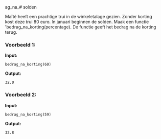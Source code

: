 ag_na_# solden

Maïté heeft een prachtige trui in de winkeletalage gezien. Zonder korting kost deze trui 80 euro. In januari beginnen de solden. Maak een functie 'bedrag_na_korting(percentage). De functie geeft het bedrag na de korting terug.



### Voorbeeld 1:

**Input:**
	
	bedrag_na_korting(60)

**Output:**
	
	32.0



### Voorbeeld 2:

**Input:**
	
	bedrag_na_korting(59)

**Output:**
	
	32.8
